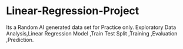 # Linear-Regression-Project
Its a Random AI generated data set for Practice only.
Exploratory Data Analysis,Linear Regression Model ,Train Test Split ,Training ,Evaluation ,Prediction.
